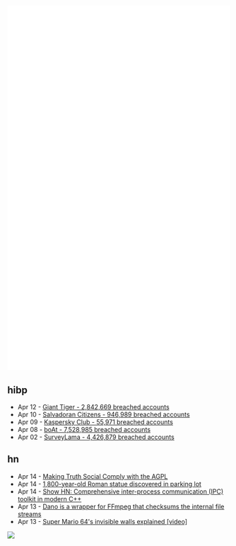 ![Metrics](https://raw.githubusercontent.com/phixion/phixion/master/metrics.svg)

## hibp

<!--
for https://github.com/phixion/phixion/blob/main/.github/workflows/feeds.yml
-->
<!--START_SECTION:haveibeenpwnd-->
- Apr 12 - [Giant Tiger - 2,842,669 breached accounts](https://haveibeenpwned.com/PwnedWebsites#GiantTiger)
- Apr 10 - [Salvadoran Citizens - 946,989 breached accounts](https://haveibeenpwned.com/PwnedWebsites#SalvadoranCitizens)
- Apr 09 - [Kaspersky Club - 55,971 breached accounts](https://haveibeenpwned.com/PwnedWebsites#KasperskyClub)
- Apr 08 - [boAt - 7,528,985 breached accounts](https://haveibeenpwned.com/PwnedWebsites#boAt)
- Apr 02 - [SurveyLama - 4,426,879 breached accounts](https://haveibeenpwned.com/PwnedWebsites#SurveyLama)
<!--END_SECTION:haveibeenpwnd-->

## hn

<!--
for https://github.com/phixion/phixion/blob/main/.github/workflows/feeds.yml
-->
<!--START_SECTION:hn-->
- Apr 14 - [Making Truth Social Comply with the AGPL](https://boehs.org/node/truth-social)
- Apr 14 - [1,800-year-old Roman statue discovered in parking lot](https://www.cnn.com/2024/03/19/style/roman-statue-parking-lot-intl-scn-scli/index.html)
- Apr 14 - [Show HN: Comprehensive inter-process communication (IPC) toolkit in modern C++](https://github.com/Flow-IPC)
- Apr 13 - [Dano is a wrapper for FFmpeg that checksums the internal file streams](https://github.com/kimono-koans/dano)
- Apr 13 - [Super Mario 64's invisible walls explained [video]](https://www.youtube.com/watch?v=YsXCVsDFiXA)
<!--END_SECTION:hn-->

<!--
for https://yhype.me
-->
![](https://hit.yhype.me/github/profile?user_id=13013670)
